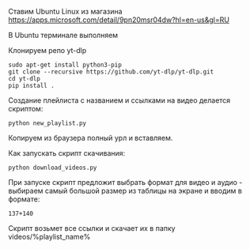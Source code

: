 Ставим Ubuntu Linux из магазина
https://apps.microsoft.com/detail/9pn20msr04dw?hl=en-us&gl=RU

В Ubuntu терминале выполняем

Клонируем репо yt-dlp
```
sudo apt-get install python3-pip
git clone --recursive https://github.com/yt-dlp/yt-dlp.git
cd yt-dlp
pip install .
```

Создание плейлиста с названием и ссылками на видео делается скриптом:
```
python new_playlist.py
```
Копируем из браузера полный урл и вставляем.


Как запускать скрипт скачивания:
```
python download_videos.py
```
При запуске скрипт предложит выбрать формат для видео и аудио - выбираем самый большой размер из таблицы на экране и вводим в формате:
```
137+140
```

Скрипт возьмет все ссылки и скачает их в папку videos/%playlist_name%
